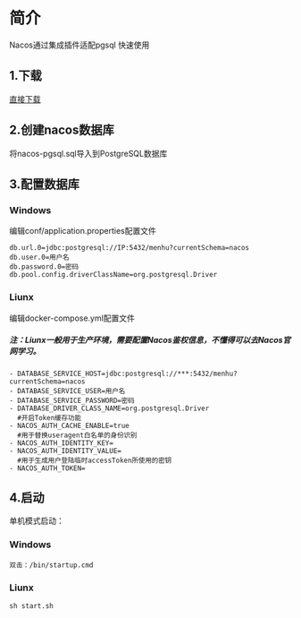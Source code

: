 # 简介
Nacos通过集成插件适配pgsql
快速使用
## 1.下载
 [直接下载](https://github.com/lixiansheng05/nacos-auth-pgsql/releases)
## 2.创建nacos数据库
将nacos-pgsql.sql导入到PostgreSQL数据库
## 3.配置数据库
### Windows
编辑conf/application.properties配置文件
~~~
db.url.0=jdbc:postgresql://IP:5432/menhu?currentSchema=nacos
db.user.0=用户名
db.password.0=密码
db.pool.config.driverClassName=org.postgresql.Driver
~~~
### Liunx
编辑docker-compose.yml配置文件
##### 注：Liunx一般用于生产环境，需要配置Nacos鉴权信息，不懂得可以去Nacos官网学习。
~~~
- DATABASE_SERVICE_HOST=jdbc:postgresql://***:5432/menhu?currentSchema=nacos
- DATABASE_SERVICE_USER=用户名
- DATABASE_SERVICE_PASSWORD=密码
- DATABASE_DRIVER_CLASS_NAME=org.postgresql.Driver
  #开启Token缓存功能 
- NACOS_AUTH_CACHE_ENABLE=true
  #用于替换useragent白名单的身份识别
- NACOS_AUTH_IDENTITY_KEY=
- NACOS_AUTH_IDENTITY_VALUE=
  #用于生成用户登陆临时accessToken所使用的密钥
- NACOS_AUTH_TOKEN=
~~~
## 4.启动
单机模式启动：
### Windows
~~~
双击：/bin/startup.cmd
~~~
### Liunx
~~~
sh start.sh
~~~
